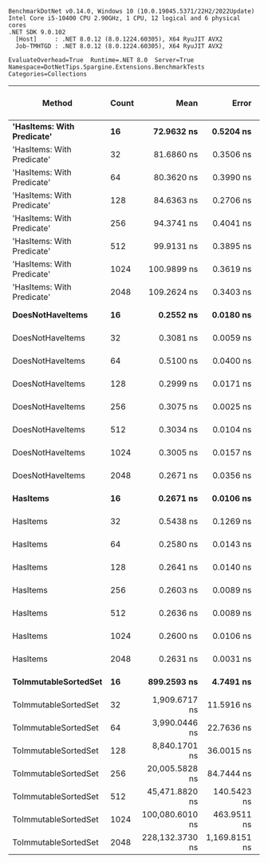 ```

BenchmarkDotNet v0.14.0, Windows 10 (10.0.19045.5371/22H2/2022Update)
Intel Core i5-10400 CPU 2.90GHz, 1 CPU, 12 logical and 6 physical cores
.NET SDK 9.0.102
  [Host]     : .NET 8.0.12 (8.0.1224.60305), X64 RyuJIT AVX2
  Job-TMHTGD : .NET 8.0.12 (8.0.1224.60305), X64 RyuJIT AVX2

EvaluateOverhead=True  Runtime=.NET 8.0  Server=True  
Namespace=DotNetTips.Spargine.Extensions.BenchmarkTests  Categories=Collections  

```
| Method                     | Count | Mean            | Error         | StdDev        | StdErr      | Median          | Min             | Q1              | Q3              | Max             | Op/s            | CI99.9% Margin | Iterations | Kurtosis | MValue | Skewness | Rank | LogicalGroup | Baseline | Exceptions | Completed Work Items | Lock Contentions | Code Size | Gen0   | Allocated |
|--------------------------- |------ |----------------:|--------------:|--------------:|------------:|----------------:|----------------:|----------------:|----------------:|----------------:|----------------:|---------------:|-----------:|---------:|-------:|---------:|-----:|------------- |--------- |-----------:|---------------------:|-----------------:|----------:|-------:|----------:|
| **&#39;HasItems: With Predicate&#39;** | **16**    |      **72.9632 ns** |     **0.5204 ns** |     **0.4868 ns** |   **0.1257 ns** |      **72.7620 ns** |      **72.0990 ns** |      **72.6657 ns** |      **73.3143 ns** |      **73.8245 ns** |    **13,705,529.9** |       **7.437 ns** |      **15.00** |    **1.891** |  **2.000** |   **0.1877** |    **4** | *****            | **No**       |          **-** |                    **-** |                **-** |     **843 B** | **0.0018** |     **168 B** |
| &#39;HasItems: With Predicate&#39; | 32    |      81.6860 ns |     0.3506 ns |     0.3279 ns |   0.0847 ns |      81.5868 ns |      81.1724 ns |      81.4763 ns |      81.8833 ns |      82.2446 ns |    12,242,000.4 |       7.458 ns |      15.00 |    1.857 |  2.000 |   0.4122 |    5 | *            | No       |          - |                    - |                - |     840 B | 0.0019 |     184 B |
| &#39;HasItems: With Predicate&#39; | 64    |      80.3620 ns |     0.3990 ns |     0.3537 ns |   0.0945 ns |      80.4177 ns |      79.8315 ns |      80.0405 ns |      80.5510 ns |      81.0465 ns |    12,443,689.4 |       6.953 ns |      14.00 |    1.945 |  2.000 |   0.1468 |    5 | *            | No       |          - |                    - |                - |     843 B | 0.0021 |     200 B |
| &#39;HasItems: With Predicate&#39; | 128   |      84.6363 ns |     0.2706 ns |     0.2399 ns |   0.0641 ns |      84.6353 ns |      84.1622 ns |      84.4956 ns |      84.8231 ns |      85.0471 ns |    11,815,259.3 |       6.968 ns |      14.00 |    2.065 |  2.000 |  -0.1713 |    6 | *            | No       |          - |                    - |                - |     839 B | 0.0023 |     216 B |
| &#39;HasItems: With Predicate&#39; | 256   |      94.3741 ns |     0.4041 ns |     0.3780 ns |   0.0976 ns |      94.2678 ns |      93.6799 ns |      94.1791 ns |      94.5924 ns |      95.2064 ns |    10,596,127.4 |       7.451 ns |      15.00 |    2.697 |  2.000 |   0.5042 |    7 | *            | No       |          - |                    - |                - |     840 B | 0.0025 |     232 B |
| &#39;HasItems: With Predicate&#39; | 512   |      99.9131 ns |     0.3895 ns |     0.3643 ns |   0.0941 ns |      99.9241 ns |      99.3285 ns |      99.7116 ns |     100.2172 ns |     100.3705 ns |    10,008,693.6 |       7.453 ns |      15.00 |    1.612 |  2.000 |  -0.2844 |    8 | *            | No       |          - |                    - |                - |     844 B | 0.0026 |     248 B |
| &#39;HasItems: With Predicate&#39; | 1024  |     100.9899 ns |     0.3619 ns |     0.3385 ns |   0.0874 ns |     101.0786 ns |     100.4292 ns |     100.8344 ns |     101.2117 ns |     101.6424 ns |     9,901,978.0 |       7.456 ns |      15.00 |    2.180 |  2.000 |  -0.1708 |    8 | *            | No       |          - |                    - |                - |     811 B | 0.0029 |     264 B |
| &#39;HasItems: With Predicate&#39; | 2048  |     109.2624 ns |     0.3403 ns |     0.3183 ns |   0.0822 ns |     109.2800 ns |     108.6493 ns |     109.0820 ns |     109.5007 ns |     109.7372 ns |     9,152,276.9 |       7.459 ns |      15.00 |    1.918 |  2.000 |  -0.4683 |    9 | *            | No       |          - |                    - |                - |     846 B | 0.0030 |     280 B |
| **DoesNotHaveItems**           | **16**    |       **0.2552 ns** |     **0.0180 ns** |     **0.0169 ns** |   **0.0044 ns** |       **0.2635 ns** |       **0.2266 ns** |       **0.2452 ns** |       **0.2659 ns** |       **0.2709 ns** | **3,917,761,652.0** |       **7.498 ns** |      **15.00** |    **1.817** |  **2.727** |  **-0.8669** |    **1** | *****            | **No**       |          **-** |                    **-** |                **-** |      **86 B** |      **-** |         **-** |
| DoesNotHaveItems           | 32    |       0.3081 ns |     0.0059 ns |     0.0052 ns |   0.0014 ns |       0.3090 ns |       0.2986 ns |       0.3057 ns |       0.3116 ns |       0.3150 ns | 3,245,703,921.8 |       6.999 ns |      14.00 |    2.064 |  2.000 |  -0.4844 |    1 | *            | No       |          - |                    - |                - |      86 B |      - |         - |
| DoesNotHaveItems           | 64    |       0.5100 ns |     0.0400 ns |     0.0851 ns |   0.0115 ns |       0.5436 ns |       0.2722 ns |       0.5375 ns |       0.5465 ns |       0.5594 ns | 1,960,612,208.7 |      27.494 ns |      55.00 |    5.741 |  2.000 |  -2.1347 |    2 | *            | No       |          - |                    - |                - |      86 B |      - |         - |
| DoesNotHaveItems           | 128   |       0.2999 ns |     0.0171 ns |     0.0160 ns |   0.0041 ns |       0.3092 ns |       0.2753 ns |       0.2818 ns |       0.3107 ns |       0.3151 ns | 3,333,959,995.3 |       7.498 ns |      15.00 |    1.389 |  3.000 |  -0.6117 |    1 | *            | No       |          - |                    - |                - |      86 B |      - |         - |
| DoesNotHaveItems           | 256   |       0.3075 ns |     0.0025 ns |     0.0023 ns |   0.0006 ns |       0.3074 ns |       0.3037 ns |       0.3058 ns |       0.3094 ns |       0.3121 ns | 3,251,757,786.7 |       7.500 ns |      15.00 |    1.968 |  2.000 |   0.2595 |    1 | *            | No       |          - |                    - |                - |      86 B |      - |         - |
| DoesNotHaveItems           | 512   |       0.3034 ns |     0.0104 ns |     0.0098 ns |   0.0025 ns |       0.3063 ns |       0.2791 ns |       0.3025 ns |       0.3092 ns |       0.3131 ns | 3,296,114,782.0 |       7.499 ns |      15.00 |    3.599 |  2.000 |  -1.3568 |    1 | *            | No       |          - |                    - |                - |      86 B |      - |         - |
| DoesNotHaveItems           | 1024  |       0.3005 ns |     0.0157 ns |     0.0147 ns |   0.0038 ns |       0.3084 ns |       0.2766 ns |       0.2910 ns |       0.3101 ns |       0.3133 ns | 3,327,335,258.1 |       7.498 ns |      15.00 |    1.805 |  2.727 |  -0.8776 |    1 | *            | No       |          - |                    - |                - |      86 B |      - |         - |
| DoesNotHaveItems           | 2048  |       0.2671 ns |     0.0356 ns |     0.0424 ns |   0.0093 ns |       0.2631 ns |       0.2264 ns |       0.2323 ns |       0.3134 ns |       0.3516 ns | 3,743,792,973.4 |      10.495 ns |      21.00 |    2.023 |  2.857 |   0.7297 |    1 | *            | No       |          - |                    - |                - |      86 B |      - |         - |
| **HasItems**                   | **16**    |       **0.2671 ns** |     **0.0106 ns** |     **0.0100 ns** |   **0.0026 ns** |       **0.2703 ns** |       **0.2323 ns** |       **0.2679 ns** |       **0.2709 ns** |       **0.2726 ns** | **3,744,529,106.3** |       **7.499 ns** |      **15.00** |    **9.939** |  **2.000** |  **-2.7985** |    **1** | *****            | **No**       |          **-** |                    **-** |                **-** |      **83 B** |      **-** |         **-** |
| HasItems                   | 32    |       0.5438 ns |     0.1269 ns |     0.3742 ns |   0.0374 ns |       0.2929 ns |       0.2284 ns |       0.2642 ns |       1.0903 ns |       1.1365 ns | 1,839,068,467.4 |      49.981 ns |     100.00 |    1.654 |  2.921 |   0.7446 |    3 | *            | No       |          - |                    - |                - |      83 B |      - |         - |
| HasItems                   | 64    |       0.2580 ns |     0.0143 ns |     0.0134 ns |   0.0035 ns |       0.2637 ns |       0.2293 ns |       0.2619 ns |       0.2651 ns |       0.2684 ns | 3,876,599,694.9 |       7.498 ns |      15.00 |    2.880 |  2.000 |  -1.3234 |    1 | *            | No       |          - |                    - |                - |      83 B |      - |         - |
| HasItems                   | 128   |       0.2641 ns |     0.0140 ns |     0.0131 ns |   0.0034 ns |       0.2696 ns |       0.2403 ns |       0.2581 ns |       0.2724 ns |       0.2845 ns | 3,786,551,561.7 |       7.498 ns |      15.00 |    2.120 |  2.400 |  -0.6241 |    1 | *            | No       |          - |                    - |                - |      83 B |      - |         - |
| HasItems                   | 256   |       0.2603 ns |     0.0089 ns |     0.0079 ns |   0.0021 ns |       0.2625 ns |       0.2337 ns |       0.2613 ns |       0.2635 ns |       0.2644 ns | 3,841,142,460.2 |       6.999 ns |      14.00 |    9.405 |  2.000 |  -2.7297 |    1 | *            | No       |          - |                    - |                - |      83 B |      - |         - |
| HasItems                   | 512   |       0.2636 ns |     0.0089 ns |     0.0083 ns |   0.0021 ns |       0.2652 ns |       0.2358 ns |       0.2626 ns |       0.2671 ns |       0.2716 ns | 3,794,046,517.7 |       7.499 ns |      15.00 |    8.547 |  2.000 |  -2.4064 |    1 | *            | No       |          - |                    - |                - |      83 B |      - |         - |
| HasItems                   | 1024  |       0.2600 ns |     0.0106 ns |     0.0100 ns |   0.0026 ns |       0.2637 ns |       0.2337 ns |       0.2620 ns |       0.2645 ns |       0.2668 ns | 3,845,827,005.1 |       7.499 ns |      15.00 |    4.855 |  2.000 |  -1.8685 |    1 | *            | No       |          - |                    - |                - |      83 B |      - |         - |
| HasItems                   | 2048  |       0.2631 ns |     0.0031 ns |     0.0029 ns |   0.0007 ns |       0.2628 ns |       0.2590 ns |       0.2611 ns |       0.2658 ns |       0.2675 ns | 3,800,857,808.1 |       7.500 ns |      15.00 |    1.454 |  2.000 |   0.0565 |    1 | *            | No       |          - |                    - |                - |      83 B |      - |         - |
| **ToImmutableSortedSet**       | **16**    |     **899.2593 ns** |     **4.7491 ns** |     **4.4423 ns** |   **1.1470 ns** |     **898.7441 ns** |     **893.7918 ns** |     **896.1657 ns** |     **900.9731 ns** |     **908.1798 ns** |     **1,112,026.3** |       **6.926 ns** |      **15.00** |    **2.160** |  **2.000** |   **0.5362** |   **10** | *****            | **No**       |          **-** |                    **-** |                **-** |     **437 B** | **0.0134** |    **1224 B** |
| ToImmutableSortedSet       | 32    |   1,909.6717 ns |    11.5916 ns |    10.2757 ns |   2.7463 ns |   1,908.5451 ns |   1,891.8037 ns |   1,906.1463 ns |   1,910.9895 ns |   1,926.8139 ns |       523,650.2 |       5.627 ns |      14.00 |    2.262 |  2.000 |   0.2015 |   11 | *            | No       |          - |                    - |                - |     437 B | 0.0229 |    2136 B |
| ToImmutableSortedSet       | 64    |   3,990.0446 ns |    22.7636 ns |    20.1794 ns |   5.3932 ns |   3,993.6184 ns |   3,961.8507 ns |   3,971.8861 ns |   4,001.2154 ns |   4,031.9069 ns |       250,623.8 |       4.303 ns |      14.00 |    2.085 |  2.000 |   0.2436 |   12 | *            | No       |          - |                    - |                - |     437 B | 0.0381 |    3944 B |
| ToImmutableSortedSet       | 128   |   8,840.1701 ns |    36.0015 ns |    33.6758 ns |   8.6951 ns |   8,833.1512 ns |   8,791.1560 ns |   8,815.8096 ns |   8,857.5073 ns |   8,899.8383 ns |       113,120.0 |       3.152 ns |      15.00 |    1.938 |  2.000 |   0.5410 |   13 | *            | No       |          - |                    - |                - |     437 B | 0.0763 |    7544 B |
| ToImmutableSortedSet       | 256   |  20,005.5828 ns |    84.7444 ns |    75.1237 ns |  20.0777 ns |  20,005.5710 ns |  19,878.6407 ns |  19,961.4594 ns |  20,048.3299 ns |  20,168.0695 ns |        49,986.0 |      -3.039 ns |      14.00 |    2.532 |  2.000 |   0.1907 |   14 | *            | No       |          - |                    - |                - |     437 B | 0.1526 |   14728 B |
| ToImmutableSortedSet       | 512   |  45,471.8820 ns |   140.5423 ns |   124.5871 ns |  33.2973 ns |  45,439.1479 ns |  45,295.8069 ns |  45,401.4221 ns |  45,532.8476 ns |  45,731.9336 ns |        21,991.6 |      -9.649 ns |      14.00 |    2.355 |  2.000 |   0.4804 |   15 | *            | No       |          - |                    - |                - |     437 B | 0.3052 |   29080 B |
| ToImmutableSortedSet       | 1024  | 100,080.6010 ns |   463.9511 ns |   433.9802 ns | 112.0532 ns | 100,088.5071 ns |  99,404.8767 ns |  99,684.3506 ns | 100,325.7263 ns | 100,982.7087 ns |         9,991.9 |     -48.527 ns |      15.00 |    2.116 |  2.000 |   0.2398 |   16 | *            | No       |          - |                    - |                - |     437 B | 0.6104 |   57768 B |
| ToImmutableSortedSet       | 2048  | 228,132.3730 ns | 1,169.8151 ns | 1,037.0106 ns | 277.1527 ns | 228,198.6694 ns | 226,134.1064 ns | 227,866.8274 ns | 228,465.5640 ns | 229,714.1113 ns |         4,383.4 |    -131.576 ns |      14.00 |    2.637 |  2.000 |  -0.4846 |   17 | *            | No       |          - |                    - |                - |     437 B | 1.2207 |  115128 B |
